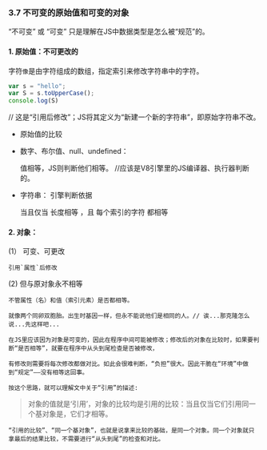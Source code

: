 ### 3.7 不可变的原始值和可变的对象

“不可变” 或 “可变” 只是理解在JS中数据类型是怎么被“规范”的。


#### 1. 原始值：不可更改的  

字符`像`是由字符组成的数组，指定索引来修改字符串中的字符。

``` javascript
var s = "hello";
var S = s.toUpperCase();
console.log(S)  
``` 

// 这是“引用后修改”；JS将其定义为“新建一个新的字符串”，即原始字符串不改。


-  原始值的比较 

  - 数字、布尔值、null、undefined：

    值相等，JS则判断他们相等。  //应该是V8引擎里的JS编译器、执行器判断的。

  - 字符串： 引擎判断依据
 
    当且仅当 长度相等 ，且 每个索引的字符 都相等
   
#### 2. 对象：

(1） 可变、可更改

    引用`属性`后修改

(2)  但与原对象永不相等

    不管属性（名）和值（索引元素）是否都相等。

    就像两个同卵双胞胎。出生时基因一样，但永不能说他们是相同的人。// 诶...那克隆怎么说...先这样吧...

    在JS里应该因为对象是可变的，因此在程序中间可能被修改；修改后的对象在比较时，如果要判断“是否相等”，就要在程序中从头到尾检查是否被修改，
	  
    有修改则需要将每次修改都做对比。如此会很难判断，“负担”很大。因此干脆在“环境”中做到“规定”——没有相等这回事。

    按这个思路，就可以理解文中关于“引用”的描述:
    
> 对象的值就是‘引用’，对象的比较均是引用的比较：当且仅当它们引用同一个基对象是，它们才相等。

    “引用的比较”、“同一个基对象”，也就是说拿来比较的基础，是同一个对象。同一个对象就只拿最后的结果比较，不需要进行“从头到尾”的检查和对比。




